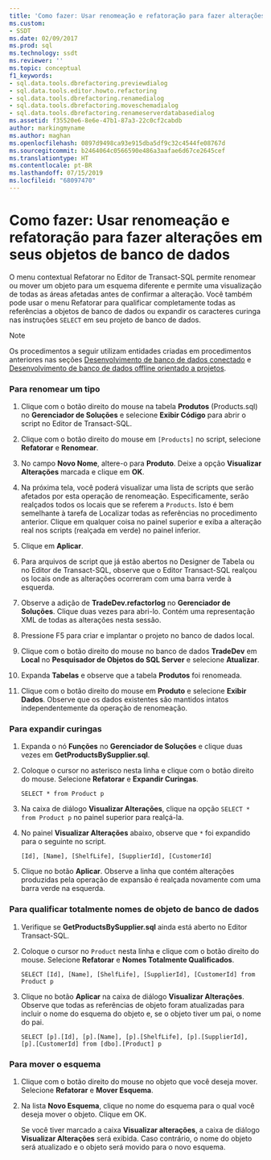 ```yaml
---
title: 'Como fazer: Usar renomeação e refatoração para fazer alterações em seus objetos de banco de dados | Microsoft Docs'
ms.custom:
- SSDT
ms.date: 02/09/2017
ms.prod: sql
ms.technology: ssdt
ms.reviewer: ''
ms.topic: conceptual
f1_keywords:
- sql.data.tools.dbrefactoring.previewdialog
- sql.data.tools.editor.howto.refactoring
- sql.data.tools.dbrefactoring.renamedialog
- sql.data.tools.dbrefactoring.moveschemadialog
- sql.data.tools.dbrefactoring.renameserverdatabasedialog
ms.assetid: f35520e6-8e6e-47b1-87a3-22c0cf2cabdb
author: markingmyname
ms.author: maghan
ms.openlocfilehash: 0897d9498ca93e915dba5df9c32c4544fe08767d
ms.sourcegitcommit: b2464064c0566590e486a3aafae6d67ce2645cef
ms.translationtype: HT
ms.contentlocale: pt-BR
ms.lasthandoff: 07/15/2019
ms.locfileid: "68097470"
---
```

# <a name="how-to-use-rename-and-refactoring-to-make-changes-to-your-database-objects"></a>Como fazer: Usar renomeação e refatoração para fazer alterações em seus objetos de banco de dados
O menu contextual Refatorar no Editor de Transact\-SQL permite renomear ou mover um objeto para um esquema diferente e permite uma visualização de todas as áreas afetadas antes de confirmar a alteração. Você também pode usar o menu Refatorar para qualificar completamente todas as referências a objetos de banco de dados ou expandir os caracteres curinga nas instruções `SELECT` em seu projeto de banco de dados.  
  
> [!NOTE]  
> Os procedimentos a seguir utilizam entidades criadas em procedimentos anteriores nas seções [Desenvolvimento de banco de dados conectado](../ssdt/connected-database-development.md) e [Desenvolvimento de banco de dados offline orientado a projetos](../ssdt/project-oriented-offline-database-development.md).  
  
### <a name="to-rename-a-type"></a>Para renomear um tipo  
  
1.  Clique com o botão direito do mouse na tabela **Produtos** (Products.sql) no **Gerenciador de Soluções** e selecione **Exibir Código** para abrir o script no Editor de Transact\-SQL.  
  
2.  Clique com o botão direito do mouse em `[Products]` no script, selecione **Refatorar** e **Renomear**.  
  
3.  No campo **Novo Nome**, altere-o para **Produto**. Deixe a opção **Visualizar Alterações** marcada e clique em **OK**.  
  
4.  Na próxima tela, você poderá visualizar uma lista de scripts que serão afetados por esta operação de renomeação. Especificamente, serão realçados todos os locais que se referem a `Products`. Isto é bem semelhante à tarefa de Localizar todas as referências no procedimento anterior. Clique em qualquer coisa no painel superior e exiba a alteração real nos scripts (realçada em verde) no painel inferior.  
  
5.  Clique em **Aplicar**.  
  
6.  Para arquivos de script que já estão abertos no Designer de Tabela ou no Editor de Transact\-SQL, observe que o Editor Transact\-SQL realçou os locais onde as alterações ocorreram com uma barra verde à esquerda.  
  
7.  Observe a adição de **TradeDev.refactorlog** no **Gerenciador de Soluções**. Clique duas vezes para abri-lo. Contém uma representação XML de todas as alterações nesta sessão.  
  
8.  Pressione F5 para criar e implantar o projeto no banco de dados local.  
  
9. Clique com o botão direito do mouse no banco de dados **TradeDev** em **Local** no **Pesquisador de Objetos do SQL Server** e selecione **Atualizar**.  
  
10. Expanda **Tabelas** e observe que a tabela **Produtos** foi renomeada.  
  
11. Clique com o botão direito do mouse em **Produto** e selecione **Exibir Dados**. Observe que os dados existentes são mantidos intatos independentemente da operação de renomeação.  
  
### <a name="to-expand-wildcards"></a>Para expandir curingas  
  
1.  Expanda o nó **Funções** no **Gerenciador de Soluções** e clique duas vezes em **GetProductsBySupplier.sql**.  
  
2.  Coloque o cursor no asterisco nesta linha e clique com o botão direito do mouse. Selecione **Refatorar** e **Expandir Curingas**.  
  
    ```  
    SELECT * from Product p  
    ```  
  
3.  Na caixa de diálogo **Visualizar Alterações**, clique na opção `SELECT * from Product p` no painel superior para realçá-la.  
  
4.  No painel **Visualizar Alterações** abaixo, observe que `*` foi expandido para o seguinte no script.  
  
    ```  
    [Id], [Name], [ShelfLife], [SupplierId], [CustomerId]  
    ```  
  
5.  Clique no botão **Aplicar**.  Observe a linha que contém alterações produzidas pela operação de expansão é realçada novamente com uma barra verde na esquerda.  
  
### <a name="to-fully-qualify-database-object-names"></a>Para qualificar totalmente nomes de objeto de banco de dados  
  
1.  Verifique se **GetProductsBySupplier.sql** ainda está aberto no Editor Transact\-SQL.  
  
2.  Coloque o cursor no `Product` nesta linha e clique com o botão direito do mouse. Selecione **Refatorar** e **Nomes Totalmente Qualificados**.  
  
    ```  
    SELECT [Id], [Name], [ShelfLife], [SupplierId], [CustomerId] from Product p  
    ```  
  
3.  Clique no botão **Aplicar** na caixa de diálogo **Visualizar Alterações**.  Observe que todas as referências de objeto foram atualizadas para incluir o nome do esquema do objeto e, se o objeto tiver um pai, o nome do pai.  
  
    ```  
    SELECT [p].[Id], [p].[Name], [p].[ShelfLife], [p].[SupplierId], [p].[CustomerId] from [dbo].[Product] p  
    ```  
  
### <a name="to-move-schema"></a>Para mover o esquema  
  
1.  Clique com o botão direito do mouse no objeto que você deseja mover. Selecione **Refatorar** e **Mover Esquema**.  
  
2.  Na lista **Novo Esquema**, clique no nome do esquema para o qual você deseja mover o objeto. Clique em OK.  
  
    Se você tiver marcado a caixa **Visualizar alterações**, a caixa de diálogo **Visualizar Alterações** será exibida. Caso contrário, o nome do objeto será atualizado e o objeto será movido para o novo esquema.  
  

